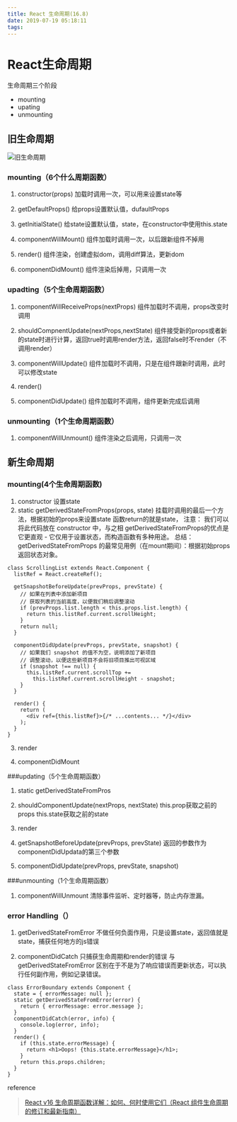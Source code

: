 ```yaml
---
title: React 生命周期(16.8)
date: 2019-07-19 05:18:11
tags:
---
```

# React生命周期

生命周期三个阶段
 - mounting
 - upating
 - unmounting

## 旧生命周期

![旧生命周期](https://user-gold-cdn.xitu.io/2019/6/10/16b41956d9dc2dfe?imageView2/0/w/1280/h/960/format/webp/ignore-error/1)
### mounting（6个什么周期函数）
 1. constructor(props)
 加载时调用一次，可以用来设置state等
 2. getDefaultProps()
给props设置默认值，dufaultProps

 3. getInitialState()
给state设置默认值，state，在constructor中使用this.state

 4. componentWillMount()
组件加载时调用一次，以后跟新组件不掉用

 5. render()
组件渲染，创建虚拟dom，调用diff算法，更新dom

 6. componentDidMount()
组件渲染后掉用，只调用一次

### upadting（5个生命周期函数）
 1. componentWillReceiveProps(nextProps)
组件加载时不调用，props改变时调用

 2. shouldCompnentUpdate(nextProps,nextState)
组件接受新的props或者新的state时进行计算，返回true时调用render方法，返回false时不render（不调用render）

 3. componentWillUpdate()
组件加载时不调用，只是在组件跟新时调用，此时可以修改state

 4. render()

 5. componentDidUpdate()
组件加载时不调用，组件更新完成后调用


### unmounting（1个生命周期函数）
 1. componentWillUnmount()
组件渲染之后调用，只调用一次

## 新生命周期
### mounting(4个生命周期函数)
 1. constructor
 设置state
 2. static getDerivedStateFromProps(props, state)
 挂载时调用的最后一个方法，根据初始的props来设置state
 函数return的就是state，
 注意： 我们可以将此代码放在 constructor 中，与之相 getDerivedStateFromProps的优点是它更直观 - 它仅用于设置状态，而构造函数有多种用途。
总结： getDerivedStateFromProps 的最常见用例（在mount期间）：根据初始props返回状态对象。
```
class ScrollingList extends React.Component {
  listRef = React.createRef();

  getSnapshotBeforeUpdate(prevProps, prevState) {
    // 如果在列表中添加新项目
    // 获取列表的当前高度，以便我们稍后调整滚动
    if (prevProps.list.length < this.props.list.length) {
      return this.listRef.current.scrollHeight;
    }
    return null;
  }

  componentDidUpdate(prevProps, prevState, snapshot) {
    // 如果我们 snapshot 的值不为空，说明添加了新项目
    // 调整滚动，以便这些新项目不会将旧项目推出可视区域
    if (snapshot !== null) {
      this.listRef.current.scrollTop +=
        this.listRef.current.scrollHeight - snapshot;
    }
  }

  render() {
    return (
      <div ref={this.listRef}>{/* ...contents... */}</div>
    );
  }
}
```

 3. render

 4. componentDidMount

###updating（5个生命周期函数）
 1. static getDerivedStateFromPros

 2. shouldComponentUpdate(nextProps, nextState)
 this.prop获取之前的props
 this.state获取之前的state

 3. render

 4. getSnapshotBeforeUpdate(prevProps, prevState)
 返回的参数作为componentDidUpdata的第三个参数

 5. componentDidUpdate(prevProps, prevState, snapshot)

###unmounting（1个生命周期函数）
 1. componentWillUnmount
 清除事件监听、定时器等，防止内存泄漏。

### error Handling（） 
 1. getDerivedStateFromError
不做任何负面作用，只是设置state，返回值就是state，捕获任何地方的js错误

 2. componentDidCatch
只捕获生命周期和render的错误
与 getDerivedStateFromError 区别在于不是为了响应错误而更新状态，可以执行任何副作用，例如记录错误。
```
class ErrorBoundary extends Component {
  state = { errorMessage: null };
  static getDerivedStateFromError(error) {
    return { errorMessage: error.message };
  }
  componentDidCatch(error, info) {
    console.log(error, info);
  }
  render() {
    if (this.state.errorMessage) {
      return <h1>Oops! {this.state.errorMessage}</h1>;
    }
    return this.props.children;
  }
}

```

reference
>[React v16 生命周期函数详解：如何、何时使用它们（React 组件生命周期的修订和最新指南）](https://juejin.im/post/5c9b57d65188251d081cba4a#heading-6)






